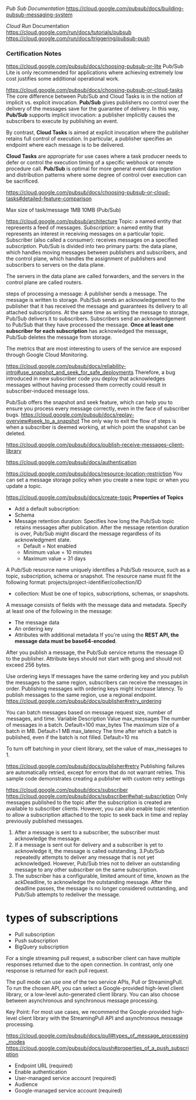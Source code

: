 *Pub Sub Documentation*
https://cloud.google.com/pubsub/docs/building-pubsub-messaging-system 

*Cloud Run* Documentation
https://cloud.google.com/run/docs/tutorials/pubsub
https://cloud.google.com/run/docs/triggering/pubsub-push

### Certification Notes
https://cloud.google.com/pubsub/docs/choosing-pubsub-or-lite
Pub/Sub Lite is only recommended for applications where achieving extremely low cost justifies some additional operational work.

https://cloud.google.com/pubsub/docs/choosing-pubsub-or-cloud-tasks
The core difference between Pub/Sub and Cloud Tasks is in the notion of implicit vs. explicit invocation.
**Pub/Sub** gives publishers no control over the delivery of the messages save for the guarantee of delivery. 
In this way, **Pub/Sub** supports implicit invocation: a publisher implicitly causes the subscribers to execute by publishing an event.


By contrast, **Cloud Tasks** is aimed at explicit invocation where the publisher retains full control of execution. In particular, a publisher specifies an endpoint where each message is to be delivered.

**Cloud Tasks** are appropriate for use cases where a task producer needs to defer or control the execution timing of a specific webhook or remote procedure call. 
**Pub/Sub** is optimal for more general event data ingestion and distribution patterns where some degree of control over execution can be sacrificed.

https://cloud.google.com/pubsub/docs/choosing-pubsub-or-cloud-tasks#detailed-feature-comparison

Max size of task/message	1MB	10MB (Pub/Sub)

https://cloud.google.com/pubsub/architecture
Topic: a named entity that represents a feed of messages.
*Subscription*: a named entity that represents an interest in receiving messages on a particular topic.
Subscriber (also called a consumer): receives messages on a specified *subscription*.
Pub/Sub is divided into two primary parts: the data plane, which handles moving messages between publishers and subscribers, 
and the control plane, which handles the assignment of publishers and subscribers to servers on the data plane.

The servers in the data plane are called forwarders, and the servers in the control plane are called routers.

steps of processing a message:
A publisher sends a message.
The message is written to storage.
Pub/Sub sends an acknowledgement to the publisher that it has received the message and guarantees its delivery to all attached subscriptions.
At the same time as writing the message to storage, Pub/Sub delivers it to subscribers.
Subscribers send an acknowledgement to Pub/Sub that they have processed the message.
**Once at least one subscriber for each subscription** has acknowledged the message, Pub/Sub deletes the message from storage.

The metrics that are most interesting to users of the service are exposed through Google Cloud Monitoring. 

https://cloud.google.com/pubsub/docs/reliability-intro#use_snapshot_and_seek_for_safe_deployments
Therefore, a bug introduced in new subscriber code you deploy that acknowledges messages without having processed them correctly could result in subscriber-induced message loss.

Pub/Sub offers the snapshot and seek feature, which can help you to ensure you process every message correctly, even in the face of subscriber bugs.
https://cloud.google.com/pubsub/docs/replay-overview#seek_to_a_snapshot
The only way to exit the flow of steps is when a subscriber is deemed working, at which point the snapshot can be deleted.

https://cloud.google.com/pubsub/docs/publish-receive-messages-client-library

https://cloud.google.com/pubsub/docs/authentication

https://cloud.google.com/pubsub/docs/resource-location-restriction
You can set a message storage policy when you create a new topic or when you update a topic.

https://cloud.google.com/pubsub/docs/create-topic
**Properties of Topics**
* Add a default subscription:
* Schema
* Message retention duration: Specifies how long the Pub/Sub topic retains messages after publication. After the message retention duration is over, Pub/Sub might discard the message regardless of its acknowledgment state.
    * Default = Not enabled
    * Minimum value = 10 minutes
    * Maximum value = 31 days

A Pub/Sub resource name uniquely identifies a Pub/Sub resource, such as a topic, subscription, schema or snapshot. The resource name must fit the following format:
projects/project-identifier/collection/ID
* collection: Must be one of topics, subscriptions, schemas, or snapshots.

A message consists of fields with the message data and metadata. Specify at least one of the following in the message:
* The message data
* An ordering key
* Attributes with additional metadata
If you're using the **REST API, the message data must be base64-encoded**.

After you publish a message, the Pub/Sub service returns the message ID to the publisher.
Attribute keys should not start with goog and should not exceed 256 bytes.

Use ordering keys
If messages have the same ordering key and you publish the messages to the same region, subscribers can receive the messages in order. Publishing messages with ordering keys might increase latency. To publish messages to the same region, use a regional endpoint.
https://cloud.google.com/pubsub/docs/publisher#retry_ordering

You can batch messages based on message request size, number of messages, and time. 
Variable	Description	Value
max_messages	The number of messages in a batch.	Default=100
max_bytes	The maximum size of a batch in MB.	Default=1 MB
max_latency	The time after which a batch is published, even if the batch is not filled.	Default=10 ms

To turn off batching in your client library, set the value of max_messages to 1.

https://cloud.google.com/pubsub/docs/publisher#retry
Publishing failures are automatically retried, except for errors that do not warrant retries. This sample code demonstrates creating a publisher with custom retry settings

https://cloud.google.com/pubsub/docs/subscriber
https://cloud.google.com/pubsub/docs/subscriber#what-subscription
Only messages published to the topic after the subscription is created are available to subscriber clients. However, you can also enable topic retention to allow a subscription attached to the topic to seek back in time and replay previously published messages. 

1. After a message is sent to a subscriber, the subscriber must acknowledge the message.
2. If a message is sent out for delivery and a subscriber is yet to acknowledge it, the message is called outstanding.
3.Pub/Sub repeatedly attempts to deliver any message that is not yet acknowledged. However, Pub/Sub tries not to deliver an outstanding message to any other subscriber on the same subscription.
4. The subscriber has a configurable, limited amount of time, known as the ackDeadline, to acknowledge the outstanding message. After the deadline passes, the message is no longer considered outstanding, and Pub/Sub attempts to redeliver the message.

# types of subscriptions
* Pull subscription
* Push subscription
* BigQuery subscription

For a single streaming pull request, a subscriber client can have multiple responses returned due to the open connection. In contrast, only one response is returned for each pull request.

The pull mode can use one of the two service APIs, Pull or StreamingPull. To run the chosen API, you can select a Google-provided high-level client library, or a low-level auto-generated client library. You can also choose between asynchronous and synchronous message processing.

Key Point: For most use cases, we recommend the Google-provided high-level client library with the StreamingPull API and asynchronous message processing.

https://cloud.google.com/pubsub/docs/pull#types_of_message_processing_modes
https://cloud.google.com/pubsub/docs/push#properties_of_a_push_subscription

* Endpoint URL (required)
* Enable authentication
* User-managed service account (required)
* Audience
* Google-managed service account (required)
